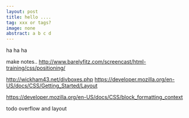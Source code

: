 ```yaml
---
layout: post
title: hello ....
tag: xxx or tags?
image: none
abstract: a b c d
---
```


ha ha ha

make notes..
http://www.barelyfitz.com/screencast/html-training/css/positioning/

http://wickham43.net/divboxes.php
https://developer.mozilla.org/en-US/docs/CSS/Getting_Started/Layout

https://developer.mozilla.org/en-US/docs/CSS/block_formatting_context


todo overflow and layout
